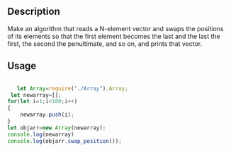 ## Description

Make an algorithm that reads a N-element vector and swaps the positions of its elements so that the first element becomes the last and the last the first, the second the penultimate, and so on, and prints that vector.

## Usage

```Javascript

   let Array=require("./Array").Array;
 let newarray=[];
for(let i=1;i<100;i++)
{
    newarray.push(i);
}
let objarr=new Array(newarray);
console.log(newarray)
console.log(objarr.swap_position());

```
